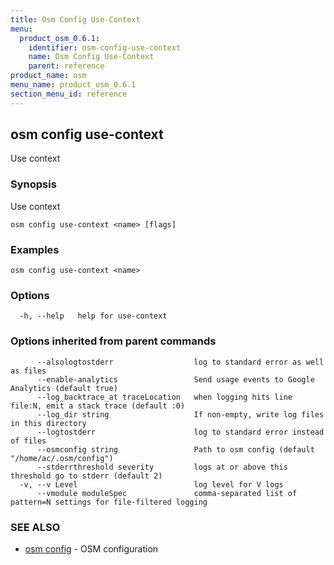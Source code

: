 ```yaml
---
title: Osm Config Use-Context
menu:
  product_osm_0.6.1:
    identifier: osm-config-use-context
    name: Osm Config Use-Context
    parent: reference
product_name: osm
menu_name: product_osm_0.6.1
section_menu_id: reference
---
```

## osm config use-context

Use context

### Synopsis

Use context

```
osm config use-context <name> [flags]
```

### Examples

```
osm config use-context <name>
```

### Options

```
  -h, --help   help for use-context
```

### Options inherited from parent commands

```
      --alsologtostderr                  log to standard error as well as files
      --enable-analytics                 Send usage events to Google Analytics (default true)
      --log_backtrace_at traceLocation   when logging hits line file:N, emit a stack trace (default :0)
      --log_dir string                   If non-empty, write log files in this directory
      --logtostderr                      log to standard error instead of files
      --osmconfig string                 Path to osm config (default "/home/ac/.osm/config")
      --stderrthreshold severity         logs at or above this threshold go to stderr (default 2)
  -v, --v Level                          log level for V logs
      --vmodule moduleSpec               comma-separated list of pattern=N settings for file-filtered logging
```

### SEE ALSO

* [osm config](/docs/reference/osm_config.md)	 - OSM configuration

